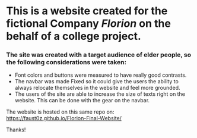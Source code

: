 # This is a website created for the fictional Company _Florion_ on the behalf of a college project. 

### The site was created with a target audience of elder people, so the following considerations were taken:
- Font colors and buttons were measured to have really good contrasts. 
- The navbar was made Fixed so it could give the users the ability to always relocate themselves in the website and feel more grounded.
- The users of the site are able to increase the size of texts right on the website. This can be done with the gear on the navbar.

The website is hosted on this same repo on: https://faust0z.github.io/Florion-Final-Website/

Thanks!
